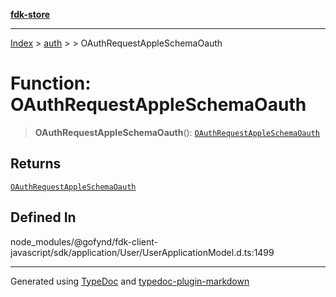 [**fdk-store**](../../../README.md)
***

[Index](../../../API.md) > [auth](../../README.md) > [<internal>](../README.md) > OAuthRequestAppleSchemaOauth

# Function: OAuthRequestAppleSchemaOauth

> **OAuthRequestAppleSchemaOauth**(): [`OAuthRequestAppleSchemaOauth`](../type-aliases/type-alias.OAuthRequestAppleSchemaOauth.md)

## Returns

[`OAuthRequestAppleSchemaOauth`](../type-aliases/type-alias.OAuthRequestAppleSchemaOauth.md)

## Defined In

node\_modules/@gofynd/fdk-client-javascript/sdk/application/User/UserApplicationModel.d.ts:1499

***
Generated using [TypeDoc](https://typedoc.org/) and [typedoc-plugin-markdown](https://www.npmjs.com/package/typedoc-plugin-markdown)
